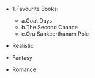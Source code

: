 * 1.Favourite Books:
     - a.Goat Days
     - b.The Second Chance
     - c.Oru Sankeerthanam Pole
      


* Realistic
* Fantasy
* Romance
